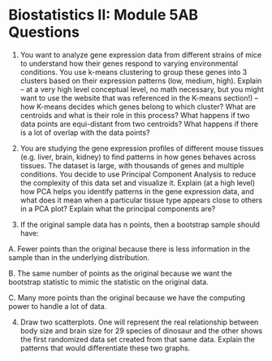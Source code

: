 # Biostatistics II: Module 5AB Questions

1. You want to analyze gene expression data from different strains of mice to understand how their genes respond to varying environmental conditions. You use k-means clustering to group these genes into 3 clusters based on their expression patterns (low, medium, high). Explain – at a very high level conceptual level, no math necessary, but you might want to use the website that was referenced in the K-means section!) – how K-means decides which genes belong to which cluster? What are centroids and what is their role in this process? What happens if two data points are equi-distant from two centroids? What happens if there is a lot of overlap with the data points? 

2. You are studying the gene expression profiles of different mouse tissues (e.g. liver, brain, kidney) to find patterns in how genes behaves across tissues. The dataset is large, with thousands of genes and multiple conditions. You decide to use Principal Component Analysis to reduce the complexity of this data set and visualize it. Explain (at a high level) how PCA helps you identify patterns in the gene expression data, and what does it mean when a particular tissue type appears close to others in a PCA plot? Explain what the principal components are? 

3. If the original sample data has n points, then a bootstrap sample should have:
   
A. Fewer points than the original because there is less information in the sample than in the underlying distribution.

B. The same number of points as the original because we want the bootstrap statistic to mimic the statistic on the original data. 

C. Many more points than the original because we have the computing power to handle a lot of data. 

4. Draw two scatterplots. One will represent the real relationship between body size and brain size for 29 species of dinosaur and the other shows the first randomized data set created from that same data. Explain the patterns that would differentiate these two graphs. 



